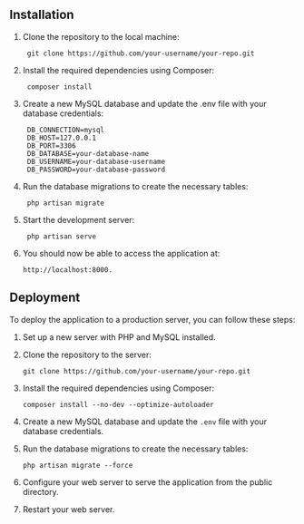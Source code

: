 ## Installation
1. Clone the repository to the local machine:

        git clone https://github.com/your-username/your-repo.git
2. Install the required dependencies using Composer:

        composer install
3. Create a new MySQL database and update the .env file with your database credentials:

        DB_CONNECTION=mysql
        DB_HOST=127.0.0.1
        DB_PORT=3306
        DB_DATABASE=your-database-name
        DB_USERNAME=your-database-username
        DB_PASSWORD=your-database-password
4. Run the database migrations to create the necessary tables:

        php artisan migrate
5. Start the development server:
   
        php artisan serve
6. You should now be able to access the application at:
 
       http://localhost:8000.

## Deployment
To deploy the application to a production server, you can follow these steps:
1. Set up a new server with PHP and MySQL installed.
2. Clone the repository to the server:
   
       git clone https://github.com/your-username/your-repo.git
3. Install the required dependencies using Composer:

       composer install --no-dev --optimize-autoloader 
4. Create a new MySQL database and update the <code>.env</code> file with your database credentials.
5. Run the database migrations to create the necessary tables:

       php artisan migrate --force
6. Configure your web server to serve the application from the public directory.
7. Restart your web server.
